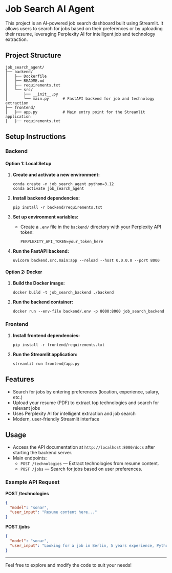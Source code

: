 # Job Search AI Agent

This project is an AI-powered job search dashboard built using Streamlit. It allows users to search for jobs based on their preferences or by uploading their resume, leveraging Perplexity AI for intelligent job and technology extraction.

## Project Structure

```
job_search_agent/
├── backend/
│   ├── Dockerfile
│   ├── README.md
│   ├── requirements.txt
│   └── src/
│       ├── __init__.py
│       └── main.py      # FastAPI backend for job and technology extraction
├── frontend/
│   ├── app.py           # Main entry point for the Streamlit application
│   ├── requirements.txt
```

## Setup Instructions

### Backend

#### Option 1: Local Setup

1. **Create and activate a new environment:**
   ```
   conda create -n job_search_agent python=3.12
   conda activate job_search_agent
   ```

2. **Install backend dependencies:**
   ```
   pip install -r backend/requirements.txt
   ```

3. **Set up environment variables:**
   - Create a `.env` file in the `backend/` directory with your Perplexity API token:
     ```
     PERPLEXITY_API_TOKEN=your_token_here
     ```

4. **Run the FastAPI backend:**
   ```
   uvicorn backend.src.main:app --reload --host 0.0.0.0 --port 8000
   ```

#### Option 2: Docker

1. **Build the Docker image:**
   ```
   docker build -t job_search_backend ./backend
   ```

2. **Run the backend container:**
   ```
   docker run --env-file backend/.env -p 8000:8000 job_search_backend
   ```

### Frontend

1. **Install frontend dependencies:**
   ```
   pip install -r frontend/requirements.txt
   ```

2. **Run the Streamlit application:**
   ```
   streamlit run frontend/app.py
   ```

## Features

- Search for jobs by entering preferences (location, experience, salary, etc.)
- Upload your resume (PDF) to extract top technologies and search for relevant jobs
- Uses Perplexity AI for intelligent extraction and job search
- Modern, user-friendly Streamlit interface

## Usage

- Access the API documentation at `http://localhost:8000/docs` after starting the backend server.
- Main endpoints:
  - `POST /technologies` — Extract technologies from resume content.
  - `POST /jobs` — Search for jobs based on user preferences.

### Example API Request

**POST /technologies**
```json
{
  "model": "sonar",
  "user_input": "Resume content here..."
}
```

**POST /jobs**
```json
{
  "model": "sonar",
  "user_input": "Looking for a job in Berlin, 5 years experience, Python developer."
}
```

---

Feel free to explore and modify the code to suit your needs!